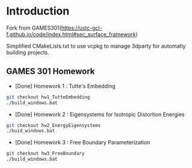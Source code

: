 # Introduction
Fork from GAMES301(https://ustc-gcl-f.github.io/code/index.html#sec_surface_framework)

Simplified CMakeLists.txt to use vcpkg to manage 3dparty for automatly building projects.

## GAMES 301 Homework

+ [Done] Homework 1 : Tutte's Embedding
```bash
git checkout hw1_TutteEmbedding
./build_windows.bat
```

+ [Done] Homework 2 : Eigensystems for Isotropic Distortion Energies
```bash
git checkout hw2_EnergyEigensystems
./buid_windows.bat
```

+ [Done] Homework 3 : Free Boundary Parameterization
```bash
git checkout hw3_FreeBoundary
./build_windows.bat
```
